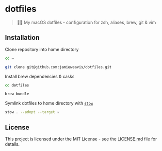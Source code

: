 # dotfiles

> 👨‍💻️ My macOS dotfiles - configuration for zsh, aliases, brew, git & vim

## Installation

Clone repository into home directory
```bash
cd ~

git clone git@github.com:jamieweavis/dotfiles.git
```


Install brew dependencies & casks

```bash
cd dotfiles

brew bundle
```

Symlink dotfiles to home directory with [`stow`](https://www.gnu.org/software/stow/manual/stow.html#:~:text=Then%20in%20order%20to%20determine,or%20directory%20will%20be%20ignored.)

```bash
stow . --adopt --target ~
```

## License

This project is licensed under the MIT License - see the [LICENSE.md](LICENSE.md) file for details.
